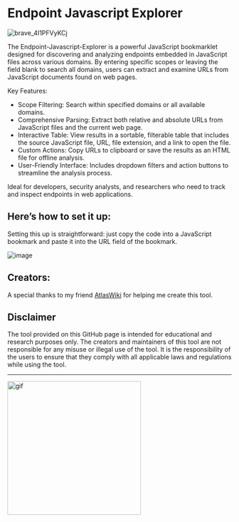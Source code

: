 # Endpoint Javascript Explorer

![brave_4I1PFVyKCj](https://github.com/user-attachments/assets/5bd748f8-7e14-45b8-8f5e-ecc6861ca705)

The Endpoint-Javascript-Explorer is a powerful JavaScript bookmarklet designed for discovering and analyzing endpoints embedded in JavaScript files across various domains. By entering specific scopes or leaving the field blank to search all domains, users can extract and examine URLs from JavaScript documents found on web pages.

Key Features:

- Scope Filtering: Search within specified domains or all available domains.
- Comprehensive Parsing: Extract both relative and absolute URLs from JavaScript files and the current web page.
- Interactive Table: View results in a sortable, filterable table that includes the source JavaScript file, URL, file extension, and a link to open the file.
- Custom Actions: Copy URLs to clipboard or save the results as an HTML file for offline analysis.
- User-Friendly Interface: Includes dropdown filters and action buttons to streamline the analysis process.

Ideal for developers, security analysts, and researchers who need to track and inspect endpoints in web applications.

## Here’s how to set it up:

Setting this up is straightforward: just copy the code into a JavaScript bookmark and paste it into the URL field of the bookmark.

![image](https://github.com/user-attachments/assets/284cc47e-1a3e-4b6b-810d-2644773de702)

## Creators:

A special thanks to my friend <a href="https://github.com/AtlasWiki">AtlasWiki</a> for helping me create this tool.

## Disclaimer

The tool provided on this GitHub page is intended for educational and research purposes only. The creators and maintainers of this tool are not responsible for any misuse or illegal use of the tool. It is the responsibility of the users to ensure that they comply with all applicable laws and regulations while using the tool.

---

  <a href="https://discord.com">
  <img width="300" src="https://github.com/Hacking-Notes/Hacking-Notes/assets/118412415/5f34c47e-8f9e-40ef-885d-91ee9a6c5989" alt="gif">
  </a>
